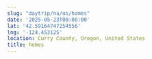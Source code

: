 ```yaml
---
slug: "daytrip/na/us/homes"
date: '2025-05-23T00:00:00'
lat: '42.59164747254556'
lng: '-124.453125'
location: Curry County, Oregon, United States
title: homes
---
```




